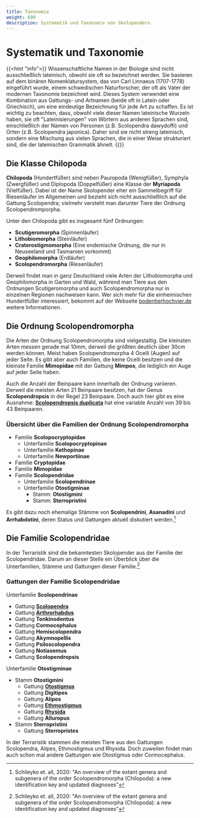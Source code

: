 ```yaml
---
title: Taxonomie
weight: 600
description: Systematik und Taxonomie von Skolopendern.
---
```


# Systematik und Taxonomie

{{<hint "info">}}
Wissenschaftliche Namen in der Biologie sind nicht ausschließlich lateinisch, obwohl sie oft so bezeichnet werden. Sie basieren auf dem binären Nomenklatursystem, das von Carl Linnaeus (1707-1778) eingeführt wurde, einem schwedischen Naturforscher, der oft als Vater der modernen Taxonomie bezeichnet wird. Dieses System verwendet eine Kombination aus Gattungs- und Artnamen (beide oft in Latein oder Griechisch), um eine eindeutige Bezeichnung für jede Art zu schaffen. Es ist wichtig zu beachten, dass, obwohl viele dieser Namen lateinische Wurzeln haben, sie oft "Lateinisierungen" von Wörtern aus anderen Sprachen sind, einschließlich der Namen von Personen (z.B. Scolopendra dawydoffi) und Orten (z.B. Scolopendra japonica). Daher sind sie nicht streng lateinisch, sondern eine Mischung aus vielen Sprachen, die in einer Weise strukturiert sind, die der lateinischen Grammatik ähnelt.
{{</hint>}}

## Die Klasse Chilopoda

**Chilopoda** (Hundertfüßer) sind neben Pauropoda (Wenigfüßer), Symphyla (Zwergfüßer) und Diplopoda (Doppelfüßer) eine Klasse der **Myriapoda** (Vielfüßer). Dabei ist der Name Skolopender eher ein Sammelbegriff für Riesenläufer im Allgemeinen und bezieht sich nicht ausschließlich auf die Gattung Scolopendra; vielmehr versteht man darunter Tiere der Ordnung Scolopendromporpha.

Unter den Chilopoda gibt es insgesamt fünf Ordnungen:

- **Scutigeromorpha** (Spinnenläufer)
- **Lithobiomorpha** (Steinläufer)
- **Craterostigmomorpha** (Eine endemische Ordnung, die nur in Neuseeland und Tasmanien vorkommt)
- **Geophilomorpha** (Erdläufer)
- **Scolopendromorpha** (Riesenläufer)

Derweil findet man in ganz Deutschland viele Arten der Lithobiomorpha und Geophilomorpha in Garten und Wald, während man Tiere aus den Ordnungen Scutigeromorpha und auch Scolopendromorpha nur in einzelnen Regionen nachweisen kann. Wer sich mehr für die einheimischen Hundertfüßer interessiert, bekommt auf der Webseite [bodentierhochvier.de](https://bodentierhochvier.de/) weitere Informationen.

## Die Ordnung Scolopendromorpha

Die Arten der Ordnung Scolopendromorpha sind vielgestaltig. Die kleinsten Arten messen gerade mal 10mm, derweil die größten deutlich über 30cm werden können. Meist haben Scolopendromorpha 4 Ocelli (Augen) auf jeder Seite. Es gibt aber auch Familien, die keine Ocelli besitzen und die kleinste Familie **Mimopidae** mit der Gattung **Mimpos**, die lediglich ein Auge auf jeder Seite haben.

Auch die Anzahl der Beinpaare kann innerhalb der Ordnung variieren. Derweil die meisten Arten 21 Beinpaare besitzen, hat der Genus **Scolopendropsis** in der Regel 23 Beinpaare. Doch auch hier gibt es eine Ausnahme: [**Scolopendropsis duplicata**](https://www.theguardian.com/science/2010/apr/18/new-to-nature-scolopendropsis-duplicata) hat eine variable Anzahl von 39 bis 43 Beinpaaren.

### Übersicht über die Familien der Ordnung Scolopendromorpha

- Familie **Scolopocryptopidae**
  - Unterfamilie **Scolopocryptopinae**
  - Unterfamilie **Kethopinae**
  - Unterfamilie **Newportiinae**
- Familie **Cryptopidae**
- Familie **Mimopidae**
- Familie **Scolopendridae**
  - Unterfamilie **Scolopendrinae**
  - Unterfamilie **Otostigminae**
    - Stamm: **Otostigmini**
    - Stamm: **Sterropristini**

Es gibt dazu noch ehemalige Stämme von **Scolopendrini**, **Asanadini** und **Arrhabdotini**, deren Status und Gattungen aktuell diskutiert werden.[^1]

## Die Familie Scolopendridae

In der Terraristik sind die bekanntesten Skolopender aus der Familie der Scolopendridae. Darum an dieser Stelle ein Überblick über die Unterfamilien, Stämme und Gattungen dieser Familie.[^1]

### Gattungen der Familie Scolopendridae

Unterfamilie **Scolopendrinae**

- Gattung [**Scolopendra**](scolopendra)
- Gattung [**Arthrorhabdus**](arthrorhabdus)
- Gattung **Tonkinodentus**
- Gattung **Cormocephalus**
- Gattung **Hemiscolopendra**
- Gattung **Akymnopellis**
- Gattung **Psiloscolopendra**
- Gattung **Notiasemus**
- Gattung **Scolopendropsis**

Unterfamilie **Otostigminae**

- Stamm **Otostigmini**
  - Gattung [**Otostigmus**](otostigmus)
  - Gattung **Digitipes**
  - Gattung **Alipes**
  - Gattung [**Ethmostigmus**](ethmostigmus)
  - Gattung [**Rhysida**](rhysida)
  - Gattung **Alluropus**
- Stamm **Sterropristini**
  - Gattung **Sterropristes**

In der Terraristik stammen die meisten Tiere aus den Gattungen Scolopendra, Alipes, Ethmostigmus und Rhysida. Doch zuweilen findet man auch schon mal andere Gattungen wie Otostigmus oder Cormocephalus.

[^1]: Schileyko et. all, 2020: "An overview of the extant genera and subgenera of the order Scolopendromorpha (Chilopoda): a new identification key and updated diagnoses"
